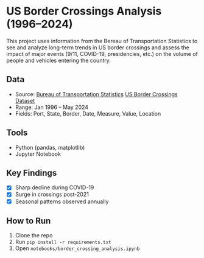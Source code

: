 # US Border Crossings Analysis (1996–2024)

This project uses information from the Bereau of Transportation Statistics to see and analyze long-term trends in US border crossings and assess the impact of major events (9/11, COVID-19, presidencies, etc.) on the volume of people and vehicles entering the country.

## Data

- Source: [Bureau of Transportation Statistics](https://www.bts.gov/explore-topics-and-geography/geography/border-crossingentry-data)
  [US Border Crossings Dataset](https://catalog.data.gov/dataset/border-crossing-entry-data-683ae)
- Range: Jan 1996 – May 2024
- Fields: Port, State, Border, Date, Measure, Value, Location

## Tools

- Python (pandas, matplotlib)
- Jupyter Notebook

## Key Findings

- [x] Sharp decline during COVID-19
- [x] Surge in crossings post-2021
- [x] Seasonal patterns observed annually

## How to Run

1. Clone the repo
2. Run `pip install -r requirements.txt`
3. Open `notebooks/border_crossing_analysis.ipynb`
